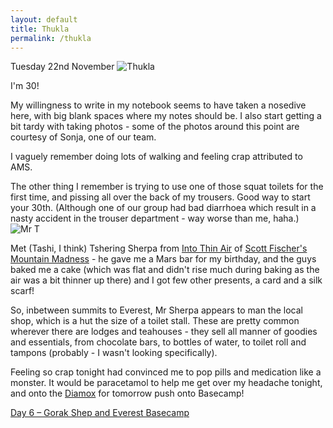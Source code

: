```yaml
---
layout: default
title: Thukla
permalink: /thukla
---
```


Tuesday 22nd November
![]({{site.baseurl}}/assets/thukla1.jpg "Thukla")

I'm 30!

My willingness to write in my notebook seems to have taken a nosedive here, with big blank spaces where my notes should be. I also start getting a bit tardy with taking photos - some of the photos around this point are courtesy of Sonja, one of our team.

I vaguely remember doing lots of walking and feeling crap attributed to AMS.

The other thing I remember is trying to use one of those squat toilets for the first time, and pissing all over the back of my trousers. Good way to start your 30th. (Although one of our group had bad diarrhoea which result in a nasty accident in the trouser department - way worse than me, haha.)
![]({{site.baseurl}}/assets/mrt.jpg "Mr T")

Met (Tashi, I think) Tshering Sherpa from [Into Thin Air](http://en.wikipedia.org/wiki/Into_Thin_Air) of [Scott Fischer's Mountain Madness](http://www.mountainmadness.com/about/company-history/scott-fischer) - he gave me a Mars bar for my birthday, and the guys baked me a cake (which was flat and didn't rise much during baking as the air was a bit thinner up there) and I got few other presents, a card and a silk scarf!

So, inbetween summits to Everest, Mr Sherpa appears to man the local shop, which is a hut the size of a toilet stall. These are pretty common wherever there are lodges and teahouses - they sell all manner of goodies and essentials, from chocolate bars, to bottles of water, to toilet roll and tampons (probably - I wasn't looking specifically).

Feeling so crap tonight had convinced me to pop pills and medication like a monster. It would be paracetamol to help me get over my headache tonight, and onto the [Diamox](http://en.wikipedia.org/wiki/Acetazolamide) for tomorrow push onto Basecamp!

[Day 6 – Gorak Shep and Everest Basecamp](everest-base-camp)

